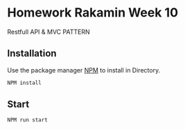 # Homework Rakamin Week 10

Restfull API & MVC PATTERN

## Installation

Use the package manager [NPM](https://www.npmjs.com/) to install in Directory.

```bash
NPM install
```

## Start

```bash
NPM run start
```